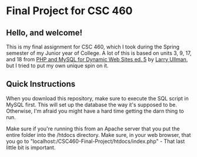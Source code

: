 # Final Project for CSC 460
## Hello, and welcome!
This is my final assignment for CSC 460, which I took during the Spring semester of my Junior year of College. A lot of this is based on units 3, 9, 17, and 18 from [PHP and MySQL for Dynamic Web Sites ed. 5](https://github.com/LarryUllman/phpmysqlvqp-5ed) by [Larry Ullman](https://larryullman.com), but I tried to put my own unique spin on it.
## Quick Instructions
When you download this repository, make sure to execute the SQL script in MySQL first. This will set up the database the way it's supposed to be. Otherwise, I'm afraid you might have a hard time getting the darn thing to run.

Make sure if you're running this from an Apache server that you put the entire folder into the /htdocs directory. Make sure, in your web browser, that you go to "localhost:/CSC460-Final-Project/htdocs/index.php" - That last little bit is important.